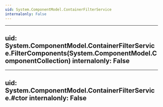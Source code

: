 ```yaml
---
uid: System.ComponentModel.ContainerFilterService
internalonly: False
---
```


---
uid: System.ComponentModel.ContainerFilterService.FilterComponents(System.ComponentModel.ComponentCollection)
internalonly: False
---

---
uid: System.ComponentModel.ContainerFilterService.#ctor
internalonly: False
---
